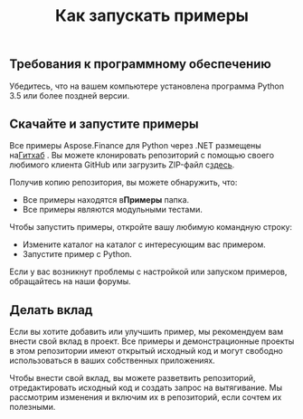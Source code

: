 ﻿---
title: Как запускать примеры
type: docs
weight: 70
url: /ru/python-net/how-to-run-the-examples/
description: Загрузите и запустите примеры библиотеки Python Finance API с GitHub.
---
## **Требования к программному обеспечению**
Убедитесь, что на вашем компьютере установлена программа Python 3.5 или более поздней версии.

## **Скачайте и запустите примеры**
 Все примеры Aspose.Finance для Python через .NET размещены на[Гитхаб](https://github.com/aspose-finance/Aspose.Finance-for-Python-via.NET) . Вы можете клонировать репозиторий с помощью своего любимого клиента GitHub или загрузить ZIP-файл с[здесь](https://github.com/aspose-finance/Aspose.Finance-for-Python-via.NET/archive/master.zip).

Получив копию репозитория, вы можете обнаружить, что:
-  Все примеры находятся в**Примеры** папка.
- Все примеры являются модульными тестами.

Чтобы запустить примеры, откройте вашу любимую командную строку:
- Измените каталог на каталог с интересующим вас примером.
- Запустите пример с Python.

Если у вас возникнут проблемы с настройкой или запуском примеров, обращайтесь на наши форумы.
## **Делать вклад**
Если вы хотите добавить или улучшить пример, мы рекомендуем вам внести свой вклад в проект. Все примеры и демонстрационные проекты в этом репозитории имеют открытый исходный код и могут свободно использоваться в ваших собственных приложениях.

Чтобы внести свой вклад, вы можете разветвить репозиторий, отредактировать исходный код и создать запрос на вытягивание. Мы рассмотрим изменения и включим их в репозиторий, если сочтем их полезными.
